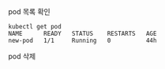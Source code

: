 pod 목록 확인
```
kubectl get pod
NAME      READY   STATUS    RESTARTS   AGE
new-pod   1/1     Running   0          44h
```

pod 삭제
```

```
